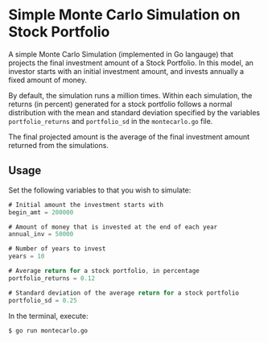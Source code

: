 # Simple Monte Carlo Simulation on Stock Portfolio

A simple Monte Carlo Simulation (implemented in Go langauge) that projects the final investment amount of a Stock Portfolio. In this model, an investor starts with an initial investment amount, and invests annually a fixed amount of money.

By default, the simulation runs a million times. Within each simulation, the returns (in percent) generated for a stock portfolio follows a normal distribution with the mean and standard deviation specified by the variables `portfolio_returns` and `portfolio_sd` in the `montecarlo.go` file.

The final projected amount is the average of the final investment amount returned from the simulations.

## Usage

Set the following variables to that you wish to simulate:

```go
# Initial amount the investment starts with
begin_amt = 200000

# Amount of money that is invested at the end of each year
annual_inv = 50000

# Number of years to invest
years = 10

# Average return for a stock portfolio, in percentage
portfolio_returns = 0.12

# Standard deviation of the average return for a stock portfolio
portfolio_sd = 0.25
```

In the terminal, execute:

    $ go run montecarlo.go


